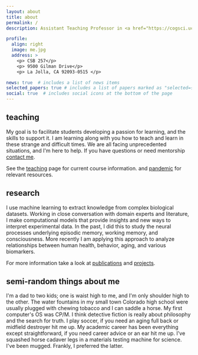 ```yaml
---
layout: about
title: about
permalink: /
description: Assistant Teaching Professor in <a href="https://cogsci.ucsd.edu">Cognitive Science</a> @ <a href="https://ucsd.edu">UC San Diego</a>

profile:
  align: right
  image: me.jpg
  address: >
    <p> CSB 257</p>
    <p> 9500 Gilman Drive</p>
    <p> La Jolla, CA 92093-0515 </p>

news: true  # includes a list of news items
selected_papers: true # includes a list of papers marked as "selected={true}"
social: true  # includes social icons at the bottom of the page
---
```


## teaching
My goal is to facilitate students developing a
passion for learning, and the skills to support it. I am learning
along with you how to teach and learn in these strange and difficult
times. We are all facing unprecedented situations, and I'm here to
help. If you have
questions or need mentorship 
[contact me](mailto:jfleischer@ucsd.edu).

See the [teaching](teaching/) page for current course information.
and [pandemic](pandemic/) for relevant resources.


## research
I use machine learning to extract knowledge from complex biological
datasets. Working in close conversation with domain experts and
literature, I make computational models that provide insights and new
ways to interpret experimental data.  In the past, I did this to
study the neural processes underlying episodic memory, working memory,
and consciousness. More recently I am applying this approach to
analyze relationships between human health, behavior, aging, and
various biomarkers.

For more information take a look at [publications](publications/)
and [projects](projects/).


## semi-random things about me
I'm a dad to two kids; one is waist high to me, and I'm only shoulder
high to the other.  The water fountains in my small town Colorado high school were usually plugged
with chewing tobacco and I can saddle a horse.  My first computer's OS was CP/M.  I think detective
fiction is really about philosophy and the search for truth. I play
soccer, if you need an aging full back or midfield destroyer hit me up. My
academic career has been everything except straightforward, if you
need career advice or an ear hit me up. 
I've squashed horse cadaver legs in a materials testing machine for
science. I've been mugged. Frankly, I preferred the latter.

